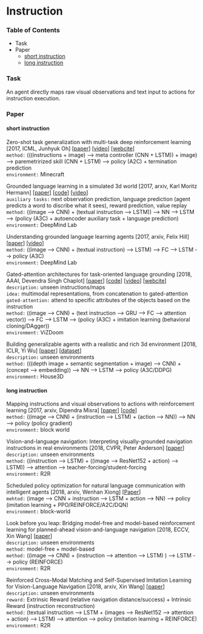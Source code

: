 # Instruction

### Table of Contents
- Task
- Paper
  - <a href="#short">short instruction</a>
  - <a href="#long">long instruction</a>

### Task
An agent directly maps raw visual observations and text input to actions for instruction execution.

### Paper

#### <a name="short">short instruction</a>

Zero-shot task generalization with multi-task deep reinforcement learning \[2017, ICML, Junhyuk Oh\] \[[paper](https://arxiv.org/pdf/1706.05064.pdf)\] \[[video](https://sites.google.com/a/umich.edu/junhyuk-oh/task-generalization)\] \[[webcite](https://sites.google.com/a/umich.edu/junhyuk-oh/task-generalization)\]<br/>
`method:` (((instructions + image) --> meta controller (CNN + LSTM)) + image) --> paremetrirized skill (CNN + LSTM) --> policy (A2C) + termination prediction<br/>
`environment:` Minecraft

Grounded language learning in a simulated 3d world \[2017, arxiv, Karl Moritz Hermann\] \[[paper](https://arxiv.org/pdf/1706.06551.pdf)\] \[[code](https://github.com/dai-dao/Grounded-Language-Learning-in-Pytorch)\] \[[video](https://www.youtube.com/watch?v=wJjdu1bPJ04&feature=youtu.be)\]<br/>
`auxiliary tasks:` next observation prediction, language prediction (agent predicts a word to discribe what it sees), reward prediction, value replay<br/>
`method:` ((image --> CNN) + (textual instruction --> LSTM)) --> NN --> LSTM --> (policy (A3C) + autoencoder auxiliary task + language      prediction)<br/>
`environment:` DeepMind Lab

Understanding grounded language learning agents \[2017, arxiv, Felix Hill\] \[[paper](https://arxiv.org/pdf/1710.09867.pdf)\] \[[video](https://www.youtube.com/watch?v=9vY8D4wuEV0)\]<br/>
`method:` ((image --> CNN) + (textual instruction) --> LSTM) --> FC --> LSTM --> policy (A3C)<br/>
`environment:` DeepMind Lab

Gated-attention architectures for task-oriented language grounding \[2018, AAAI, Devendra Singh Chaplot\] \[[paper](https://www.aaai.org/ocs/index.php/AAAI/AAAI18/paper/viewFile/17425/16578)\] \[[code](https://github.com/devendrachaplot/DeepRL-Grounding)\] \[[video](https://github.com/devendrachaplot/DeepRL-Grounding)\] \[[webcite](https://sites.google.com/view/gated-attention/home)\]<br/>
`description:` unseen instructions/maps<br/>
`idea:`  multimodal representations, from concatenation to gated-attention<br/>
`gated-attention:` attend to specific attributes of the objects based on the instruction<br/>
`method:` ((image --> CNN) + (text instruction --> GRU --> FC --> attention vector)) --> FC --> LSTM --> (policy (A3C) + imitation learning (behavioral cloning/DAgger))<br/>
`environment:` ViZDoom

Building generalizable agents with a realistic and rich 3d environment \[2018, ICLR, Yi Wu\] \[[paper](https://arxiv.org/pdf/1801.02209.pdf?utm_content=buffer53a22&utm_medium=social&utm_source=twitter.com&utm_campaign=buffer)\] \[[dataset](https://github.com/facebookresearch/House3D)\]<br/>
`description:` unseen environments<br/>
`method:` (((depth image + semantic segmentation + image) --> CNN) + (concept --> embedding)) --> NN --> LSTM --> policy (A3C/DDPG)<br/>
`environment:` House3D

#### <a name="long">long instruction</a>

Mapping instructions and visual observations to actions with reinforcement learning \[2017, arxiv, Dipendra Misra\] \[[paper](https://arxiv.org/pdf/1704.08795.pdf)\] \[[code](https://github.com/lil-lab/blocks)\]<br/>
`method:` ((image --> CNN) + (instruction --> LSTM) + (action --> NN)) --> NN --> policy (policy gradient)<br/>
`environment:` block world

Vision-and-language navigation: Interpreting visually-grounded navigation instructions in real environments \[2018, CVPR, Peter Anderson\] \[[paper](http://openaccess.thecvf.com/content_cvpr_2018/papers/Anderson_Vision-and-Language_Navigation_Interpreting_CVPR_2018_paper.pdf)\]<br/>
`description:` unseen environments<br/>
`method:` ((instruction --> LSTM) + ((image --> ResNet152 + action) --> LSTM)) --> attention --> teacher-forcing/student-forcing<br/>
`environment:` R2R

Scheduled policy optimization for natural language communication with intelligent agents \[2018, arxiv, Wenhan Xiong\] \[[Paper](https://arxiv.org/pdf/1806.06187.pdf)\]<br/>
`mehtod:` (image --> CNN + instruction --> LSTM + action --> NN) --> policy (imitation learning + PPO/REINFORCE/A2C/DQN)<br/>
`environment:` block-world

Look before you leap: Bridging model-free and model-based reinforcement learning for planned-ahead vision-and-language navigation \[2018, ECCV, Xin Wang\] \[[paper](http://openaccess.thecvf.com/content_ECCV_2018/papers/Xin_Wang_Look_Before_You_ECCV_2018_paper.pdf)\]<br/>
`description:` unseen environments<br/>
`method:` model-free + model-based<br/>
`method:` ((image --> CNN) + (instruction --> attention --> LSTM) ) --> LSTM --> policy (REINFORCE)<br/>
`environment:` R2R

Reinforced Cross-Modal Matching and Self-Supervised Imitation Learning for Vision-Language Navigation \[2018, arxiv, Xin Wang\] \[[paper](https://arxiv.org/pdf/1811.10092.pdf)\]<br/>
`description:` unseen environments<br/>
`reward:` Extrinsic Reward (relative navigation distance/success) + Intrinsic Reward (instruction reconstruction)<br/>
`method:` (textual instruction --> LSTM + (images --> ResNet152 --> attention + action) --> LSTM) --> attention --> policy (imitation learning + REINFORCE)<br/>
`environment:` R2R

